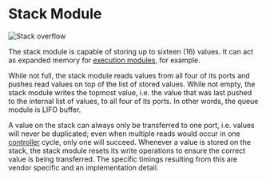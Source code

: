 # Stack Module

![Stack overflow](item:tis3d:stack_module)

The stack module is capable of storing up to sixteen (16) values. It can act as expanded memory for [execution modules](module_execution.md), for example.

While not full, the stack module reads values from all four of its ports and pushes read values on top of the list of stored values. While not empty, the stack module writes the topmost value, i.e. the value that was last pushed to the internal list of values, to all four of its ports. In other words, the queue module is LIFO buffer.

A value on the stack can always only be transferred to one port, i.e. values will never be duplicated; even when multiple reads would occur in one [controller](../block/controller.md) cycle, only one will succeed. Whenever a value is stored on the stack, the stack module resets its write operations to ensure the correct value is being transferred. The specific timings resulting from this are vendor specific and an implementation detail. 
